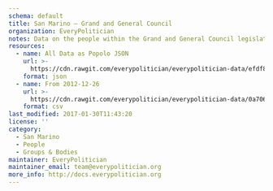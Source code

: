 ```yaml
---
schema: default
title: San Marino — Grand and General Council
organization: EveryPolitician
notes: Data on the people within the Grand and General Council legislature of San Marino.
resources:
  - name: All Data as Popolo JSON
    url: >-
      https://cdn.rawgit.com/everypolitician/everypolitician-data/efdf8f13d6d7fc8ab112989b5c46e0fd8c45f7df/data/San_Marino/Council/ep-popolo-v1.0.json
    format: json
  - name: From 2012-12-26
    url: >-
      https://cdn.rawgit.com/everypolitician/everypolitician-data/0a706781bdc8ece0f6957d3c45b5f254cddfa63b/data/San_Marino/Council/term-2012.csv
    format: csv
last_modified: 2017-01-30T11:43:20
license: ''
category:
  - San Marino
  - People
  - Groups & Bodies
maintainer: EveryPolitician
maintainer_email: team@everypolitician.org
more_info: http://docs.everypolitician.org
---
```

